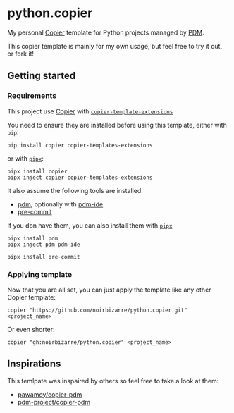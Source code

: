 # python.copier

My personal [Copier](https://github.com/copier-org/copier) template
for Python projects managed by [PDM](https://github.com/pdm-project/pdm).

This copier template is mainly for my own usage,
but feel free to try it out, or fork it!

## Getting started

### Requirements

This project use [Copier](https://github.com/copier-org/copier) with [`copier-template-extensions`](https://github.com/copier-org/copier-templates-extensions)

You need to ensure they are installed before using this template, either with `pip`:

```shell
pip install copier copier-templates-extensions
```

or with [`pipx`](https://pypa.github.io/pipx/):

```shell
pipx install copier
pipx inject copier copier-templates-extensions
```

It also assume the following tools are installed:

- [pdm](https://pdm.fming.dev), optionally with [pdm-ide](https://github.com/noirbizarre/pdm-ide)
- [pre-commit](https://pre-commit.com)

If you don have them, you can also install them with [`pipx`](https://pypa.github.io/pipx/)

```shell
pipx install pdm
pipx inject pdm pdm-ide
```

```shell
pipx install pre-commit
```

### Applying template

Now that you are all set, you can just apply the template like any other Copier template:

```shell
copier "https://github.com/noirbizarre/python.copier.git" <project_name>
```

Or even shorter:

```shell
copier "gh:noirbizarre/python.copier" <project_name>
```

## Inspirations

This temlpate was inspaired by others so feel free to take a look at them:

- [pawamoy/copier-pdm](https://github.com/pawamoy/copier-pdm)
- [pdm-project/copier-pdm](https://github.com/pdm-project/copier-pdm)
